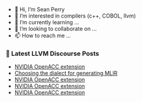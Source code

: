 - 👋 Hi, I’m Sean Perry
- 👀 I’m interested in compilers (c++, COBOL, llvm)
- 🌱 I’m currently learning ...
- 💞️ I’m looking to collaborate on ...
- 📫 How to reach me ...

<!---
s66perry/s66perry is a ✨ special ✨ repository because its `README.md` (this file) appears on your GitHub profile.
You can click the Preview link to take a look at your changes.
--->
### 📕 Latest LLVM Discourse Posts

<!-- DISCOURSE-LLVM:START -->
- [NVIDIA OpenACC extension](https://discourse.llvm.org/t/nvidia-openacc-extension/61260#post_6)
- [Choosing the dialect for generating MLIR](https://discourse.llvm.org/t/choosing-the-dialect-for-generating-mlir/61262#post_1)
- [NVIDIA OpenACC extension](https://discourse.llvm.org/t/nvidia-openacc-extension/61260#post_5)
- [NVIDIA OpenACC extension](https://discourse.llvm.org/t/nvidia-openacc-extension/61260#post_4)
- [NVIDIA OpenACC extension](https://discourse.llvm.org/t/nvidia-openacc-extension/61260#post_3)
<!-- DISCOURSE-LLVM:END -->
